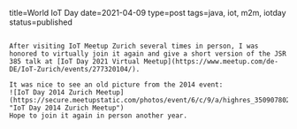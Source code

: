 title=World IoT Day
date=2021-04-09
type=post
tags=java, iot, m2m, iotday
status=published
~~~~~~

After visiting IoT Meetup Zurich several times in person, I was honored to virtually join it again and give a short version of the JSR 385 talk at [IoT Day 2021 Virtual Meetup](https://www.meetup.com/de-DE/IoT-Zurich/events/277320104/).

It was nice to see an old picture from the 2014 event:
![IoT Day 2014 Zurich Meetup](https://secure.meetupstatic.com/photos/event/6/c/9/a/highres_350907802.jpeg "IoT Day 2014 Zurich Meetup")
Hope to join it again in person another year.